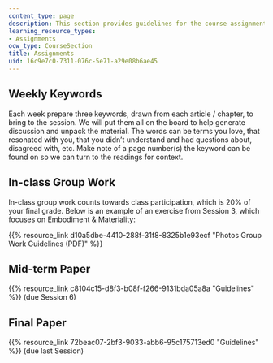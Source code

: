 ```yaml
---
content_type: page
description: This section provides guidelines for the course assignments.
learning_resource_types:
- Assignments
ocw_type: CourseSection
title: Assignments
uid: 16c9e7c0-7311-076c-5e71-a29e08b6ae45
---
```


Weekly Keywords
---------------

Each week prepare three keywords, drawn from each article / chapter, to bring to the session. We will put them all on the board to help generate discussion and unpack the material. The words can be terms you love, that resonated with you, that you didn’t understand and had questions about, disagreed with, etc. Make note of a page number(s) the keyword can be found on so we can turn to the readings for context.

In-class Group Work
-------------------

In-class group work counts towards class participation, which is 20% of your final grade. Below is an example of an exercise from Session 3, which focuses on Embodiment & Materiality:

{{% resource_link d10a5dbe-4410-288f-31f8-8325b1e93ecf "Photos Group Work Guidelines (PDF)" %}}

Mid-term Paper
--------------

{{% resource_link c8104c15-d8f3-b08f-f266-9131bda05a8a "Guidelines" %}} (due Session 6)

Final Paper
-----------

{{% resource_link 72beac07-2bf3-9033-abb6-95c175713ed0 "Guidelines" %}} (due last Session)